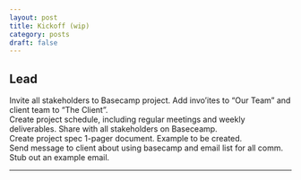 ```yaml
---
layout: post
title: Kickoff (wip)
category: posts
draft: false
---
```


## Lead

Invite all stakeholders to Basecamp project. Add invo’ites to “Our Team” and client team to “The Client”.  
Create project schedule, including regular meetings and weekly deliverables. Share with all stakeholders on Baseceamp.  
Create project spec 1-pager document. Example to be created.  
Send message to client about using basecamp and email list for all comm. Stub out an example email.

---
